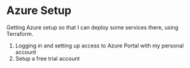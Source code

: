 # Azure Setup

Getting Azure setup so that I can deploy some services there, using Terraform.
1. Logging in and setting up access to Azure Portal with my personal account
2. Setup a free trial account